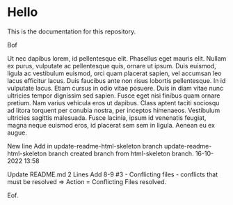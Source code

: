 # Hello
This is the documentation for this repository.

Bof

Ut nec dapibus lorem, id pellentesque elit. Phasellus eget mauris elit. Nullam ex purus, vulputate ac pellentesque quis, ornare ut ipsum. Duis euismod, ligula ac vestibulum euismod, orci quam placerat sapien, vel accumsan leo lacus efficitur lacus. Duis faucibus ante non risus lobortis pellentesque. In id vulputate lacus. Etiam cursus in odio vitae posuere. Duis in diam vitae nunc ultricies tempor dignissim sed sapien. Fusce eget nisi finibus quam ornare pretium. Nam varius vehicula eros ut dapibus. Class aptent taciti sociosqu ad litora torquent per conubia nostra, per inceptos himenaeos. Vestibulum ultricies sagittis malesuada. Fusce lacinia, ipsum id venenatis feugiat, magna neque euismod eros, id placerat sem sem in ligula. Aenean eu ex augue.

New line Add in update-readme-html-skeleton branch
update-readme-html-skeleton branch created branch from html-skeleton branch. 16-10-2022 13:58

Update README.md 2 Lines Add 8-9 #3 - 
Conflicting files - conflicts that must be resolved => Action = Conflicting Files  resolved.

Eof.
